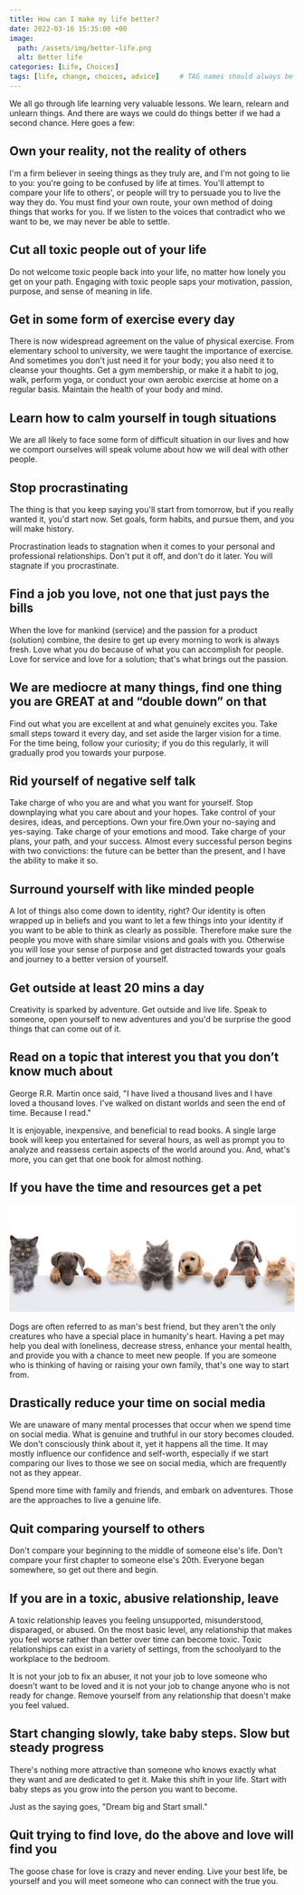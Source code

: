 ```yaml
---
title: How can I make my life better?
date: 2022-03-16 15:35:00 +00
image:
  path: /assets/img/better-life.png
  alt: Better life
categories: [Life, Choices]
tags: [life, change, choices, advice]     # TAG names should always be lowercase
---
```


We all go through life learning very valuable lessons. We learn, relearn and unlearn things. And there are ways we could do things better if we had a second chance. Here goes a few:

## Own your reality, not the reality of others

I'm a firm believer in seeing things as they truly are, and I'm not going to lie to you: you're going to be confused by life at times. You'll attempt to compare your life to others', or people will try to persuade you to live the way they do. You must find your own route, your own method of doing things that works for you. If we listen to the voices that contradict who we want to be, we may never be able to settle.

## Cut all toxic people out of your life

Do not welcome toxic people back into your life, no matter how lonely you get on your path. Engaging with toxic people saps your motivation, passion, purpose, and sense of meaning in life.

## Get in some form of exercise every day

There is now widespread agreement on the value of physical exercise. From elementary school to university, we were taught the importance of exercise. And sometimes you don't just need it for your body; you also need it to cleanse your thoughts. Get a gym membership, or make it a habit to jog, walk, perform yoga, or conduct your own aerobic exercise at home on a regular basis. Maintain the health of your body and mind.

## Learn how to calm yourself in tough situations

We are all likely to face some form of difficult situation in our lives and how we comport ourselves will speak volume about how we will deal with other people.

## Stop procrastinating

The thing is that you keep saying you'll start from tomorrow, but if you really wanted it, you'd start now. Set goals, form habits, and pursue them, and you will make history.

Procrastination leads to stagnation when it comes to your personal and professional relationships. Don't put it off, and don't do it later. You will stagnate if you procrastinate.

## Find a job you love, not one that just pays the bills

When the love for mankind (service) and the passion for a product (solution) combine, the desire to get up every morning to work is always fresh. Love what you do because of what you can accomplish for people. Love for service and love for a solution; that's what brings out the passion.

## We are mediocre at many things, find one thing you are GREAT at and “double down” on that

Find out what you are excellent at and what genuinely excites you. Take small steps toward it every day, and set aside the larger vision for a time. For the time being, follow your curiosity; if you do this regularly, it will gradually prod you towards your purpose.

## Rid yourself of negative self talk

Take charge of who you are and what you want for yourself. Stop downplaying what you care about and your hopes. Take control of your desires, ideas, and perceptions. Own your fire.Own your no-saying and yes-saying. Take charge of your emotions and mood. Take charge of your plans, your path, and your success. Almost every successful person begins with two convictions: the future can be better than the present, and I have the ability to make it so.

## Surround yourself with like minded people

A lot of things also come down to identity, right? Our identity is often wrapped up in beliefs and you want to let a few things into your identity if you want to be able to think as clearly as possible. Therefore make sure the people you move with share similar visions and goals with you. Otherwise you will lose your sense of purpose and get distracted towards your goals and journey to a better version of yourself.

## Get outside at least 20 mins a day

Creativity is sparked by adventure. Get outside and live life. Speak to someone, open yourself to new adventures and you'd be surprise the good things that can come out of it.

## Read on a topic that interest you that you don’t know much about

George R.R. Martin once said, "I have lived a thousand lives and I have loved a thousand loves. I've walked on distant worlds and seen the end of time. Because I read."

It is enjoyable, inexpensive, and beneficial to read books. A single large book will keep you entertained for several hours, as well as prompt you to analyze and reassess certain aspects of the world around you. And, what's more, you can get that one book for almost nothing.

## If you have the time and resources get a pet

![pet-animals](/assets/img/pet-animals.jpg)

Dogs are often referred to as man's best friend, but they aren't the only creatures who have a special place in humanity's heart. Having a pet may help you deal with loneliness, decrease stress, enhance your mental health, and provide you with a chance to meet new people. If you are someone who is thinking of having or raising your own family, that's one way to start from.

## Drastically reduce your time on social media

We are unaware of many mental processes that occur when we spend time on social media. What is genuine and truthful in our story becomes clouded. We don't consciously think about it, yet it happens all the time. It may mostly influence our confidence and self-worth, especially if we start comparing our lives to those we see on social media, which are frequently not as they appear.

Spend more time with family and friends, and embark on adventures. Those are the approaches to live a genuine life.

## Quit comparing yourself to others

Don't compare your beginning to the middle of someone else's life. Don't compare your first chapter to someone else's 20th. Everyone began somewhere, so get out there and begin.

## If you are in a toxic, abusive relationship, leave

A toxic relationship leaves you feeling unsupported, misunderstood, disparaged, or abused. On the most basic level, any relationship that makes you feel worse rather than better over time can become toxic. Toxic relationships can exist in a variety of settings, from the schoolyard to the workplace to the bedroom.

It is not your job to fix an abuser, it not your job to love someone who doesn't want to be loved and it is not your job to change anyone who is not ready for change. Remove yourself from any relationship that doesn't make you feel valued.

## Start changing slowly, take baby steps. Slow but steady progress

There's nothing more attractive than someone who knows exactly what they want and are dedicated to get it. Make this shift in your life. Start with baby steps as you grow into the person you want to become.

Just as the saying goes, "Dream big and Start small."

## Quit trying to find love, do the above and love will find you

The goose chase for love is crazy and never ending. Live your best life, be yourself and you will meet someone who can connect with the true you.
